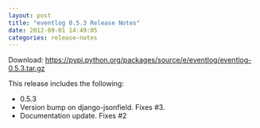```yaml
---
layout: post
title: "eventlog 0.5.3 Release Notes"
date: 2012-09-01 14:49:05
categories: release-notes
---
```


Download: <https://pypi.python.org/packages/source/e/eventlog/eventlog-0.5.3.tar.gz>

This release includes the following:

* 0.5.3
* Version bump on django-jsonfield. Fixes #3.
* Documentation update. Fixes #2
